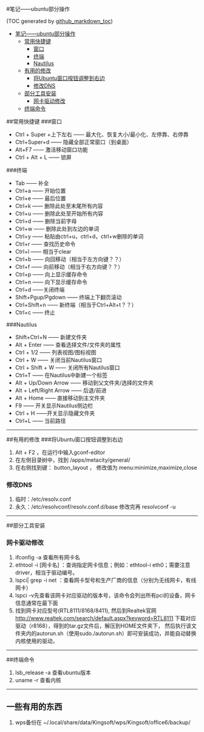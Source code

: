 #笔记——ubuntu部分操作

(TOC generated by [github_markdown_toc](https://github.com/zhangdanzhu/github_markdown_toc))

- [笔记——ubuntu部分操作](#笔记ubuntu部分操作)  
	- [常用快捷键](#常用快捷键)  
		- [窗口](#窗口)  
		- [终端](#终端)  
		- [Nautilus](#nautilus)  
	- [有用的修改](#有用的修改)  
		- [将Ubuntu窗口按钮调整到右边](#将ubuntu窗口按钮调整到右边)  
		- [修改DNS](#修改dns)  
	- [部分工具安装](#部分工具安装)  
		- [网卡驱动修改](#网卡驱动修改)  
	- [终端命令](#终端命令)  




##常用快捷键
###窗口
-  Ctrl + Super +上下左右 —— 最大化、恢复大小/最小化、左停靠、右停靠
- Ctrl+Super+d —— 隐藏全部正常窗口（到桌面）
- Alt+F7 —— 激活移动窗口功能
- Ctrl + Alt + L —— 锁屏

###终端
- Tab —— 补全
- Ctrl+a —— 开始位置
- Ctrl+e —— 最后位置
- Ctrl+k —— 删除此处至末尾所有内容
- Ctrl+u —— 删除此处至开始所有内容
- Ctrl+d —— 删除当前字母
- Ctrl+w —— 删除此处到左边的单词
- Ctrl+y —— 粘贴由ctrl+u，ctrl+d，ctrl+w删除的单词
- Ctrl+r —— 查找历史命令
- Ctrl+l —— 相当于clear
- Ctrl+b —— 向回移动（相当于左方向键？？）
- Ctrl+f —— 向前移动（相当于右方向键？？）
- Ctrl+p —— 向上显示缓存命令
- Ctrl+n —— 向下显示缓存命令
- Ctrl+d ——关闭终端
- Shift+Pgup/Pgdown —— 终端上下翻页滚动
- Ctrl+Shift+n —— 新终端（相当于Ctrl+Alt+t？？）
- Ctrl+c —— 终止

###Nautilus
- Shift+Ctrl+N —— 新建文件夹
- Alt + Enter —— 查看选择文件/文件夹的属性
- Ctrl + 1/2 —— 列表视图/图标视图
- Ctrl + W —— 关闭当前Nautilus窗口
- Ctrl + Shift + W —— 关闭所有Nautilus窗口
- Ctrl+T —— 在Nautilus中新建一个标签
- Alt + Up/Down Arrow —— 移动到父文件夹/选择的文件夹
- Alt + Left/Right Arrow —— 后退/前进
- Alt + Home —— 直接移动到主文件夹
- F9 —— 开关显示Nautilus侧边栏
- Ctrl + H ——开关显示隐藏文件夹
- Ctrl+L —— 当前路径

***
##有用的修改
###将Ubuntu窗口按钮调整到右边
1. Alt + F2 ，在运行中输入gconf-editor 
2. 在左侧目录树中，找到 /apps/metacity/general/ 
3. 在右侧找到键： button_layout ， 修改值为 menu:minimize,maximize,close

### 修改DNS
1. 临时：/etc/resolv.conf  
2. 永久：/etc/resolvconf/resolv.conf.d/base 修改完再 resolvconf -u  

***
##部分工具安装
### 网卡驱动修改
1. ifconfig -a 查看所有网卡名
2. ethtool -i \[网卡名] ：查询指定网卡信息；例如：ethtool-i eth0；需要注意driver，相当于驱动编号。
 3. lspci| grep -i net ：查看网卡型号和生产厂商的信息（分别为无线网卡，有线网卡）
 4. lspci -v先查看该网卡对应驱动的版本号，该命令会列出所有pci的设备，网卡信息通常在最下面
 5. 找到网卡对应型号(RTL8111/8168/8411), 然后到Realtek官网 http://www.realtek.com/search/default.aspx?keyword=RTL8111
下载对应驱动（r8168），得到的tar.gz文件后，解压到HOME文件夹下，
然后执行该文件夹内的autorun.sh（使用sudo./autorun.sh）即可安装成功，并能自动替换内核使用的驱动，

***
##终端命令
1. lsb_release -a 查看ubuntu版本
2. uname -r 查看内核  

***
## 一些有用的东西  
1. wps备份在 ~/.local/share/data/Kingsoft/wps/Kingsoft/office6/backup/  



  
  
  
